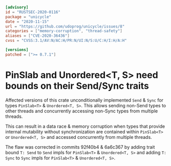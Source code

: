 ```toml
[advisory]
id = "RUSTSEC-2020-0116"
package = "unicycle"
date = "2020-11-15"
url = "https://github.com/udoprog/unicycle/issues/8"
categories = ["memory-corruption", "thread-safety"]
aliases = ["CVE-2020-36436"]
cvss = "CVSS:3.1/AV:N/AC:H/PR:N/UI:N/S:U/C:H/I:H/A:H"

[versions]
patched = [">= 0.7.1"]
```

# PinSlab<T> and Unordered<T, S> need bounds on their Send/Sync traits

Affected versions of this crate unconditionally implemented `Send` & `Sync` for types `PinSlab<T>` & `Unordered<T, S>`. This allows sending non-Send types to other threads and concurrently accessing non-Sync types from multiple threads.

This can result in a data race & memory corruption when types that provide internal mutability without synchronization are contained within `PinSlab<T>` or `Unordered<T, S>` and accessed concurrently from multiple threads.

The flaw was corrected in commits 92f40b4 & 6a6c367 by adding trait bound `T: Send` to `Send` impls for `PinSlab<T>` & `Unordered<T, S>` and adding `T: Sync` to `Sync` impls for `PinSlab<T>` & `Unordered<T, S>`.
